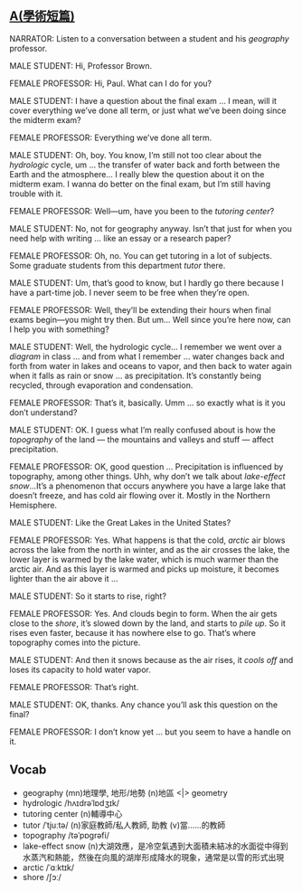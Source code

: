 ## [A(學術短篇)](https://img.kmf.com/toefl/listening/audio/087cb248b1861a03abb4cf573205928c.mp3)

NARRATOR: Listen to a conversation between a student and his *geography* professor.

MALE STUDENT: Hi, Professor Brown.

FEMALE PROFESSOR: Hi, Paul. What can I do for you?

MALE STUDENT: I have a question about the final exam … I mean, will it cover everything we’ve done all term, or just what we’ve been doing since the midterm exam?

FEMALE PROFESSOR: Everything we’ve done all term.

MALE STUDENT: Oh, boy. You know, I’m still not too clear about the *hydrologic* cycle, um … the transfer of water back and forth between the Earth and the atmosphere… I really blew the question about it on the midterm exam. I wanna do better on the final exam, but I’m still having trouble with it.

FEMALE PROFESSOR: Well—um, have you been to the *tutoring center*?

MALE STUDENT: No, not for geography anyway. Isn’t that just for when you need help with writing … like an essay or a research paper?

FEMALE PROFESSOR: Oh, no. You can get tutoring in a lot of subjects. Some graduate students from this department *tutor* there.

MALE STUDENT: Um, that’s good to know, but I hardly go there because I have a part-time job. I never seem to be free when they’re open.

FEMALE PROFESSOR: Well, they’ll be extending their hours when final exams begin—you might try then. But um… Well since you’re here now, can I help you with something?

MALE STUDENT: Well, the hydrologic cycle… I remember we went over a *diagram* in class … and from what I remember … water changes back and forth from water in lakes and oceans to vapor, and then back to water again when it falls as rain or snow … as precipitation. It’s constantly being recycled, through evaporation and condensation.

FEMALE PROFESSOR: That’s it, basically. Umm … so exactly what is it you don’t understand?

MALE STUDENT: OK. I guess what I’m really confused about is how the *topography* of the land — the mountains and valleys and stuff — affect precipitation.

FEMALE PROFESSOR: OK, good question … Precipitation is influenced by topography, among other things. Uhh, why don’t we talk about *lake-effect snow*...It’s a phenomenon that occurs anywhere you have a large lake that doesn’t freeze, and has cold air flowing over it. Mostly in the Northern Hemisphere.

MALE STUDENT: Like the Great Lakes in the United States?

FEMALE PROFESSOR: Yes. What happens is that the cold, *arctic* air blows across the lake from the north in winter, and as the air crosses the lake, the lower layer is warmed by the lake water, which is much warmer than the arctic air. And as this layer is warmed and picks up moisture, it becomes lighter than the air above it …

MALE STUDENT: So it starts to rise, right?

FEMALE PROFESSOR: Yes. And clouds begin to form. When the air gets close to the *shore*, it’s slowed down by the land, and starts to *pile up*. So it rises even faster, because it has nowhere else to go. That’s where topography comes into the picture.

MALE STUDENT: And then it snows because as the air rises, it *cools off* and loses its capacity to hold water vapor.

FEMALE PROFESSOR: That’s right.

MALE STUDENT: OK, thanks. Any chance you’ll ask this question on the final?

FEMALE PROFESSOR: I don’t know yet … but you seem to have a handle on it.

## Vocab
- geography (mn)地理學, 地形/地勢 (n)地區 <|> geometry 
- hydrologic /hʌɪdrəˈlɒdʒɪk/
- tutoring center (n)輔導中心
- tutor /ˈtjuːtə/ (n)家庭教師/私人教師, 助教 (v)當……的教師
- topography /təˈpɒɡrəfi/ 
- lake-effect snow (n)大湖效應，是冷空氣遇到大面積未結冰的水面從中得到水蒸汽和熱能，然後在向風的湖岸形成降水的現象，通常是以雪的形式出現
- arctic /ˈɑːktɪk/ 
- shore /ʃɔː/ 